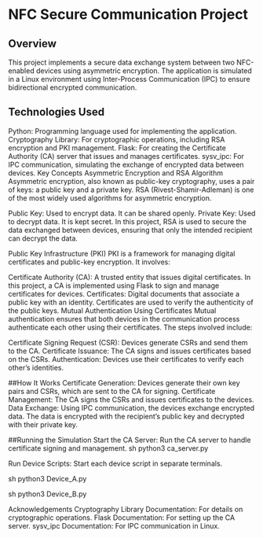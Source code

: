 # NFC Secure Communication Project
## Overview

This project implements a secure data exchange system between two NFC-enabled devices using asymmetric encryption. The application is simulated in a Linux environment using Inter-Process Communication (IPC) to ensure bidirectional encrypted communication.

## Technologies Used

Python: Programming language used for implementing the application.
Cryptography Library: For cryptographic operations, including RSA encryption and PKI management.
Flask: For creating the Certificate Authority (CA) server that issues and manages certificates.
sysv_ipc: For IPC communication, simulating the exchange of encrypted data between devices.
Key Concepts
Asymmetric Encryption and RSA Algorithm
Asymmetric encryption, also known as public-key cryptography, uses a pair of keys: a public key and a private key. RSA (Rivest-Shamir-Adleman) is one of the most widely used algorithms for asymmetric encryption.

Public Key: Used to encrypt data. It can be shared openly.
Private Key: Used to decrypt data. It is kept secret.
In this project, RSA is used to secure the data exchanged between devices, ensuring that only the intended recipient can decrypt the data.

Public Key Infrastructure (PKI)
PKI is a framework for managing digital certificates and public-key encryption. It involves:

Certificate Authority (CA): A trusted entity that issues digital certificates. In this project, a CA is implemented using Flask to sign and manage certificates for devices.
Certificates: Digital documents that associate a public key with an identity. Certificates are used to verify the authenticity of the public keys.
Mutual Authentication Using Certificates
Mutual authentication ensures that both devices in the communication process authenticate each other using their certificates. The steps involved include:

Certificate Signing Request (CSR): Devices generate CSRs and send them to the CA.
Certificate Issuance: The CA signs and issues certificates based on the CSRs.
Authentication: Devices use their certificates to verify each other’s identities.

##How It Works
Certificate Generation: Devices generate their own key pairs and CSRs, which are sent to the CA for signing.
Certificate Management: The CA signs the CSRs and issues certificates to the devices.
Data Exchange: Using IPC communication, the devices exchange encrypted data. The data is encrypted with the recipient’s public key and decrypted with their private key.

##Running the Simulation
Start the CA Server: Run the CA server to handle certificate signing and management.
sh
python3 ca_server.py

Run Device Scripts: Start each device script in separate terminals.

sh
python3 Device_A.py

sh
python3 Device_B.py



Acknowledgements
Cryptography Library Documentation: For details on cryptographic operations.
Flask Documentation: For setting up the CA server.
sysv_ipc Documentation: For IPC communication in Linux.
